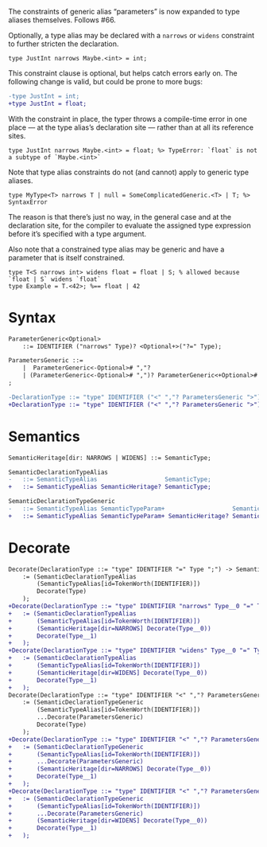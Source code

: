 The constraints of generic alias “parameters” is now expanded to type aliases themselves. Follows #66.

Optionally, a type alias may be declared with a `narrows` or `widens` constraint to further stricten the declaration.
```cp
type JustInt narrows Maybe.<int> = int;
```

This constraint clause is optional, but helps catch errors early on. The following change is valid, but could be prone to more bugs:
```diff
-type JustInt = int;
+type JustInt = float;
```
With the constraint in place, the typer throws a compile-time error in one place — at the type alias’s declaration site — rather than at all its reference sites.
```cp
type JustInt narrows Maybe.<int> = float; %> TypeError: `float` is not a subtype of `Maybe.<int>`
```

Note that type alias constraints do not (and cannot) apply to generic type aliases.
```cp
type MyType<T> narrows T | null = SomeComplicatedGeneric.<T> | T; %> SyntaxError
```
The reason is that there’s just no way, in the general case and at the declaration site, for the compiler to evaluate the assigned type expression before it’s specified with a type argument.

Also note that a constrained type alias may be generic and have a parameter that is itself constrained.
```cp
type T<S narrows int> widens float = float | S; % allowed because `float | S` widens `float`
type Example = T.<42>; %== float | 42
```


# Syntax
```diff
ParameterGeneric<Optional>
	::= IDENTIFIER ("narrows" Type)? <Optional+>("?=" Type);

ParametersGeneric ::=
	|  ParameterGeneric<-Optional># ","?
	| (ParameterGeneric<-Optional># ",")? ParameterGeneric<+Optional># ","?
;

-DeclarationType ::= "type" IDENTIFIER ("<" ","? ParametersGeneric ">")?                                "=" Type ";";
+DeclarationType ::= "type" IDENTIFIER ("<" ","? ParametersGeneric ">")? (("narrows" | "widens") Type)? "=" Type ";";
```

# Semantics
```diff
SemanticHeritage[dir: NARROWS | WIDENS] ::= SemanticType;

SemanticDeclarationTypeAlias
-	::= SemanticTypeAlias                   SemanticType;
+	::= SemanticTypeAlias SemanticHeritage? SemanticType;

SemanticDeclarationTypeGeneric
-	::= SemanticTypeAlias SemanticTypeParam+                   SemanticType;
+	::= SemanticTypeAlias SemanticTypeParam+ SemanticHeritage? SemanticType;
```

# Decorate
```diff
Decorate(DeclarationType ::= "type" IDENTIFIER "=" Type ";") -> SemanticDeclarationTypeAlias
	:= (SemanticDeclarationTypeAlias
		(SemanticTypeAlias[id=TokenWorth(IDENTIFIER)])
		Decorate(Type)
	);
+Decorate(DeclarationType ::= "type" IDENTIFIER "narrows" Type__0 "=" Type__1 ";") -> SemanticDeclarationTypeAlias
+	:= (SemanticDeclarationTypeAlias
+		(SemanticTypeAlias[id=TokenWorth(IDENTIFIER)])
+		(SemanticHeritage[dir=NARROWS] Decorate(Type__0))
+		Decorate(Type__1)
+	);
+Decorate(DeclarationType ::= "type" IDENTIFIER "widens" Type__0 "=" Type__1 ";") -> SemanticDeclarationTypeAlias
+	:= (SemanticDeclarationTypeAlias
+		(SemanticTypeAlias[id=TokenWorth(IDENTIFIER)])
+		(SemanticHeritage[dir=WIDENS] Decorate(Type__0))
+		Decorate(Type__1)
+	);
Decorate(DeclarationType ::= "type" IDENTIFIER "<" ","? ParametersGeneric ">" "=" Type ";") -> SemanticDeclarationTypeGeneric
	:= (SemanticDeclarationTypeGeneric
		(SemanticTypeAlias[id=TokenWorth(IDENTIFIER)])
		...Decorate(ParametersGeneric)
		Decorate(Type)
	);
+Decorate(DeclarationType ::= "type" IDENTIFIER "<" ","? ParametersGeneric ">" "narrows" Type__0 "=" Type__1 ";") -> SemanticDeclarationTypeGeneric
+	:= (SemanticDeclarationTypeGeneric
+		(SemanticTypeAlias[id=TokenWorth(IDENTIFIER)])
+		...Decorate(ParametersGeneric)
+		(SemanticHeritage[dir=NARROWS] Decorate(Type__0))
+		Decorate(Type__1)
+	);
+Decorate(DeclarationType ::= "type" IDENTIFIER "<" ","? ParametersGeneric ">" "widens" Type__0 "=" Type__1 ";") -> SemanticDeclarationTypeGeneric
+	:= (SemanticDeclarationTypeGeneric
+		(SemanticTypeAlias[id=TokenWorth(IDENTIFIER)])
+		...Decorate(ParametersGeneric)
+		(SemanticHeritage[dir=WIDENS] Decorate(Type__0))
+		Decorate(Type__1)
+	);
```
